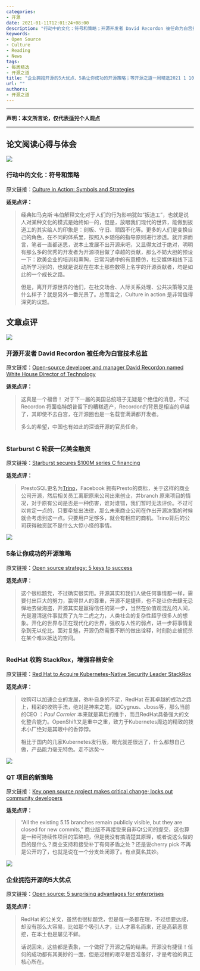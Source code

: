 ```yaml
---
categories:
- 开源
date: 2021-01-11T12:01:24+08:00
description: "行动中的文化：符号和策略；开源开发者 David Recordon 被任命为白宫技术总监；Starburst C 轮获一亿美金融资；5条让你成功的开源策略；RedHat 收购 StackRox，增强容器安全；QT 项目的新策略；企业拥抱开源的5大优点"
keywords:
- Open Source
- Culture
- Reading
- News
tags:
- 每周精选
- 开源之道
title: "企业拥抱开源的5大优点、5条让你成功的开源策略；等开源之道一周精选2021 1 10"
url: ""
authors:
- 开源之道
---
```

---
**声明：本文所言论，仅代表适兕个人观点**

---

## 论文阅读心得与体会

![](https://www.corporateculturepros.com/wp-content/uploads/2011/06/HiRes1-1024x722.jpg)

### 行动中的文化：符号和策略

原文链接：[Culture in Action: Symbols and Strategies](https://www.jstor.org/stable/2095521)

**适兕点评：**

>经典如马克斯·韦伯解释文化对于人们的行为影响犹如“扳道工”，也就是说人对某种文化的模式是始终如一的，但是，放眼我们现代的世界，能做到扳道工的其实给人的印象是：刻板、守旧、顽固不化等。更多的人们是变换自己的角色，在不同的体系里，按照入乡随俗的指导原则进行渗透。就开源而言，笔者一直都迷思，说本土发展不出开源来吧，又显得太过于绝对，明明有那么多的优秀的开发者为开源项目做了卓越的贡献，那么不妨大胆的预设一下：欧美企业的培训和熏陶，日常沟通中的有意模仿，社交媒体和线下活动所学习到的，也就是说现在在本土那些数得上名字的开源贡献者，均是如此的一个成长之路。
>
>但是，离开开源世界的他们，在社交场合、人际关系处理、公共决策等又是什么样子？就是另外一番光景了。总而言之，Culture in action 是非常值得深究的议题。

## 文章点评

![](https://zdnet4.cbsistatic.com/hub/i/r/2021/01/05/dfd6b239-1b13-4ec1-bd98-a5ca061d3f3c/resize/270xauto/34776b31a15b69a04ca0259179b38f09/david-recordon.jpg)

### 开源开发者 David Recordon 被任命为白宫技术总监

原文链接：[Open-source developer and manager David Recordon named White House Director of Technology](https://www.zdnet.com/article/open-source-developer-and-manager-david-recordon-named-white-house-director-of-technology/)

**适兕点评：**

>这真是一个福音！ 对于下一届的美国总统班子无疑是个绝佳的消息，不过Recordon 将面临特朗普留下的糟糕遗产，Recordon的背景是相当的卓越了，其即使不去白宫，在开源圈也是一名载誉满满都开发者。
>
>多么的希望，中国也有如此的深谙开源的官员任命。

![]()

### Starburst C 轮获一亿美金融资

原文链接：[Starburst secures $100M series C financing](https://www.zdnet.com/article/starburst-secures-100m-series-c-financing/)

**适兕点评：**

>PrestoSQL更名为[Trino](https://trino.io/)，Facebook 拥有Presto的商标，关于这样的商业公司开源，然后相关员工离职原来公司出来创业，并branch 原来项目的情况，对于原有公司是否是一种伤害，谁对谁错，我们暂时无法评价。不过可以肯定一点的，只要牵扯出法律，那么未来商业公司在作出开源决策的时候就会考虑到这一点。只要用户足够多，就会有相应的商机。Trino背后的公司获得融资就不是什么大惊小怪的事情。

![](https://enterprisersproject.com/sites/default/files/styles/620x350/public/images/CIO_Leadership_3.png?itok=QWUGMw-V)

### 5条让你成功的开源策略

原文链接：[Open source strategy: 5 keys to success](https://enterprisersproject.com/article/2021/1/open-source-strategy-5-essentials)

**适兕点评：**

>这个很标题党，不过确实很实用。开源其实和我们人做任何事情都一样，需要付出巨大的努力，赢得世人的尊重，开源不是捷径，也不是让你去肆无忌惮地去做海盗，开源其实是赢得信任的第一步，当然在价值观混乱的人间，光是澄清这件事就费了九牛二虎之力，人类社会的复杂性超乎很多人的想象。开化的世界与正在现代化的世界，强权与人性的弱点，进一步将事情复杂到无以伦比。面对复魅，开源仍然需要不断的做出诠释，时刻防止被扼杀在某个难以抵达的空间。

![]()

### RedHat 收购 StackRox，增强容器安全

原文链接：[Red Hat to Acquire Kubernetes-Native Security Leader StackRox](https://www.redhat.com/en/about/press-releases/red-hat-acquire-kubernetes-native-security-leader-stackrox)

**适兕点评：**

>收购可以加速企业的发展，弥补自身的不足，RedHat 在其卓越的成功之路上，精彩的收购手法，绝对是神来之笔，如Cygnus、Jboss等，那么当前的CEO ：*Paul Cormier* 本来就是幕后的推手，而且RedHat具备强大的文化整合能力。OpenShift又是重中之重，致力于Kubernetes周边的精致的技术小厂绝对是其眼中的香饽饽。
>
>相比于国内的几家Kubernetes发行版，眼光就差很远了，什么都想自己做，产品能力毫无特色。走不远矣～

![](https://cdn.mos.cms.futurecdn.net/hsp2hXrMRpqTNDhd2ZFJof-1024-80.jpg)

### QT 项目的新策略

原文链接：[Key open source project makes critical change; locks out community developers](https://www.techradar.com/news/key-open-source-project-makes-critical-change-locks-out-community-developers)

**适兕点评：**

>“All the existing 5.15 branches remain publicly visible, but they are closed for new commits,” 商业版不再接受来自非Qt公司的提交，这也算是一种可持续性项目的策略吧，但是我没有搞清楚其原理，或者说这么做的目的是什么？商业支持和接受补丁有何矛盾之处？还是说cherry pick 不再是公开的了，也就是说在一个分支处闭源了。有点莫名其妙。

![](https://enterprisersproject.com/sites/default/files/styles/620x350/public/images/CIO_open%20source_2.png?itok=iJT_z9Xe)

### 企业拥抱开源的5大优点

原文链接：[Open source: 5 surprising advantages for enterprises](https://enterprisersproject.com/article/2021/1/open-source-6-surprising-advantages-enterprises)

**适兕点评：**

>RedHat 的公关文，虽然也很标题党，但是每一条都在理，不过想要达成，却没有那么大容易，比如那个吸引人才，让人才慕名而来，还是高薪恶意挖，在本土也是屡见不鲜。
>
>话说回来，这些都是表象，一个做好了开源之后的结果。开源没有捷径！任何的成功都有其美妙的一面，但是过程的艰辛是否准备好，才是考验的真正核心所在。
